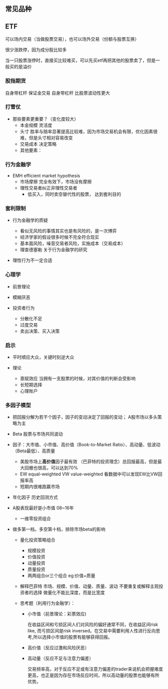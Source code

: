 ## 常见品种 ##



## ETF  ##

可以场内交易（当做股票交易），也可以场外交易（份额与股票互换）

很少涨跌停，因为成分股比较多

当一只股票涨停时，直接买比较难买，可以先买etf再把其他的股票卖了，但是一般买的是溢价

### 股指期货 ###

自身带杠杆 保证金交易 自身带杠杆 比股票波动性更大

### 打雪仗 ###

* 那些要素更重要？（变化度较大）
  * 本金规模 灵活度
  * 头寸  胜率与赔率显著提高比较难，因为市场交易机会有限，优化因素很难，但是头寸相对容易改变
  * 交易成本 决定策略
  * 其他要素：

### 行为金融学

* EMH efficient market hypothesis
  * 市场摩擦 完全有效下，市场没有摩擦
  * 理性交易者纠正非理性交易者
    * 低买入，同时卖空替代性的股票， 达到套利目的

### 套利限制

* 行为金融学的质疑
  
  * 看似无风险的事情其实也是有风险的，是一次博弈
  * 经济学家的假设很多时候不完全符合现实
  * 基本面风险，噪音交易者风险，实施成本（交易成本）
  * 理查德塞勒 关于行为金融学的研究
* 理性行为不一定合适
  
### 心理学

  * 前景理论
  
  * 模糊厌恶
  
* 投资者行为
  * 分散化不足 
  * 过度交易
  * 卖出决策、买入决策

### 启示

* 平时顺应大众，关键时刻逆大众
  
* 理论
  * 禀赋效应  当拥有一支股票的时候，对其价值的判断会受影响
  * 长短期选择
  * 心理账户

### 多因子模型

  * 把回报分解为若干个因子，因子的变动决定了回报的变动； A股市场以多头策略为主
  * Beta 股票与市场共同波动
  * 因子：大市值、小市值、高价值（Book-to-Market Ratio）、高动量、低波动（Beta最低）、高质量
    * 美股市场上**高价值**因子最有效 （巴菲特的投资理念）总回报最高，但是最大回撤也很高，可以达到70%
    * EW  equal-weighted   VW value-weighted  看数据中可以发现EW比VW回报率高
    * 短期内很难跑赢市场

  * 年化因子 历史回测方式
    
* A股表现最好是小市值  08~16年	
    
  * 一维零投资组合
    
* 做多第一档，多空第十档，排除市场beta的影响
    
  * 量化投资策略组合
    * 规模投资
    * 价值投资
    * 动量投资
    * 质量投资
    * 两两组合or三个组合 eg:价值+质量

  * 解释巴菲特 市场、规模、价值、动量、质量、波动  不要重复或解释主观投资者的选择  做量化不能比深度，而是比宽度
  * 思考题（利用行为金融学）： 
    * 小市值（前景理论：彩票效应)
    
      在收益区间和亏损区间人们对风险的偏好通常不同，在收益区间risk like, 而亏损区间是risk inversed。在交易中需要利用人性进行反向思考,所以选择小市值的股票有能够获得回报。
    
    * 高价值（反应过激和风险厌恶）
    
    * 高动量（反应不足与注意力偏差）
    
      交易频率高，对于反应不足或有注意力偏差的trader来说机会把握难度更高，也正是因为存在市场反应时间，所以高动量的股票也能够有所优势。